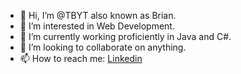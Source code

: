 - 👋 Hi, I’m @TBYT also known as Brian.
- 👀 I’m interested in Web Development.
- 🌱 I’m currently working proficiently in Java and C#.
- 💞️ I’m looking to collaborate on anything.
- 📫 How to reach me: [Linkedin](https://linkedin.com/in/tbyt)

<!---
TBYT/TBYT is a ✨ special ✨ repository because its `README.md` (this file) appears on your GitHub profile.
You can click the Preview link to take a look at your changes.
--->
